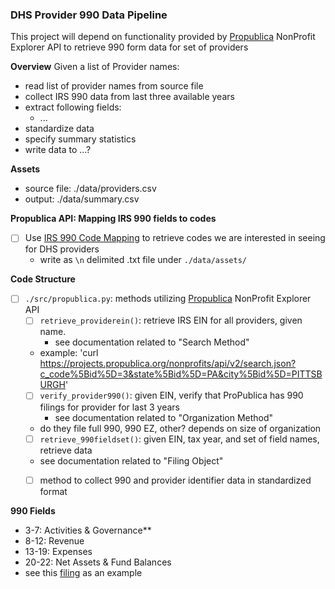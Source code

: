 ### DHS Provider 990 Data Pipeline

This project will depend on functionality provided by [Propublica](https://projects.propublica.org/nonprofits/api) NonProfit Explorer API to retrieve 990 form data for set of providers


**Overview**
Given a list of Provider names:
- read list of provider names from source file
- collect IRS 990 data from last three available years
- extract following fields:
    - ...
- standardize data
- specify summary statistics 
- write data to ...?


**Assets**
- source file: ./data/providers.csv
- output: ./data/summary.csv


**Propublica API: Mapping IRS 990 fields to codes**
- [ ] Use [IRS 990 Code Mapping](https://www.irs.gov/pub/irs-soi/12eofinextractdoc.xls) to retrieve codes we are interested in seeing for DHS providers
    - write as `\n` delimited .txt file under `./data/assets/`

**Code Structure**
- [ ] `./src/propublica.py`: methods utilizing [Propublica](https://projects.propublica.org/nonprofits/api) NonProfit Explorer API
    - [ ] `retrieve_providerein()`: retrieve IRS EIN for all providers, given name.
        - see documentation related to "Search Method"
	- example: 'curl https://projects.propublica.org/nonprofits/api/v2/search.json?c_code%5Bid%5D=3&state%5Bid%5D=PA&city%5Bid%5D=PITTSBURGH'
    - [ ] `verify_provider990()`: given EIN, verify that ProPublica has 990 filings for provider for last 3 years
        - see documentation related to "Organization Method"
	- do they file full 990, 990 EZ, other? depends on size of organization
    - [ ] `retrieve_990fieldset()`: given EIN, tax year, and set of field names, retrieve data
	- see documentation related to "Filing Object"
    - [ ] method to collect 990 and provider identifier data in standardized format


**990 Fields**
- 3-7: Activities & Governance**
- 8-12: Revenue
- 13-19: Expenses
- 20-22: Net Assets & Fund Balances
- see this [filing](https://apps.irs.gov/pub/epostcard/cor/251729710_202106_990_2022041119848379.pdf) as an example








